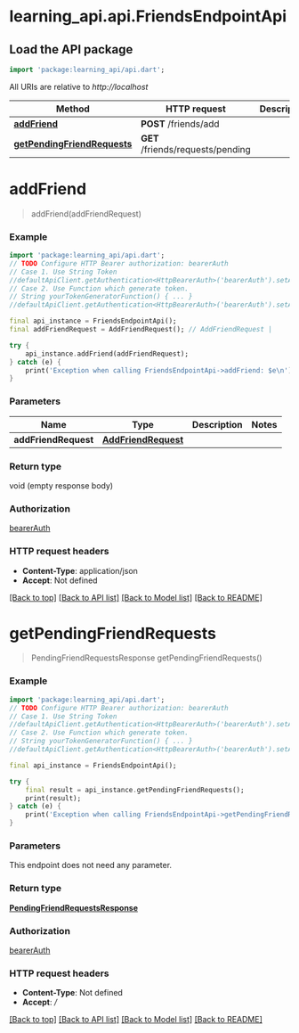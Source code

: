 # learning_api.api.FriendsEndpointApi

## Load the API package
```dart
import 'package:learning_api/api.dart';
```

All URIs are relative to *http://localhost*

Method | HTTP request | Description
------------- | ------------- | -------------
[**addFriend**](FriendsEndpointApi.md#addfriend) | **POST** /friends/add | 
[**getPendingFriendRequests**](FriendsEndpointApi.md#getpendingfriendrequests) | **GET** /friends/requests/pending | 


# **addFriend**
> addFriend(addFriendRequest)



### Example
```dart
import 'package:learning_api/api.dart';
// TODO Configure HTTP Bearer authorization: bearerAuth
// Case 1. Use String Token
//defaultApiClient.getAuthentication<HttpBearerAuth>('bearerAuth').setAccessToken('YOUR_ACCESS_TOKEN');
// Case 2. Use Function which generate token.
// String yourTokenGeneratorFunction() { ... }
//defaultApiClient.getAuthentication<HttpBearerAuth>('bearerAuth').setAccessToken(yourTokenGeneratorFunction);

final api_instance = FriendsEndpointApi();
final addFriendRequest = AddFriendRequest(); // AddFriendRequest | 

try {
    api_instance.addFriend(addFriendRequest);
} catch (e) {
    print('Exception when calling FriendsEndpointApi->addFriend: $e\n');
}
```

### Parameters

Name | Type | Description  | Notes
------------- | ------------- | ------------- | -------------
 **addFriendRequest** | [**AddFriendRequest**](AddFriendRequest.md)|  | 

### Return type

void (empty response body)

### Authorization

[bearerAuth](../README.md#bearerAuth)

### HTTP request headers

 - **Content-Type**: application/json
 - **Accept**: Not defined

[[Back to top]](#) [[Back to API list]](../README.md#documentation-for-api-endpoints) [[Back to Model list]](../README.md#documentation-for-models) [[Back to README]](../README.md)

# **getPendingFriendRequests**
> PendingFriendRequestsResponse getPendingFriendRequests()



### Example
```dart
import 'package:learning_api/api.dart';
// TODO Configure HTTP Bearer authorization: bearerAuth
// Case 1. Use String Token
//defaultApiClient.getAuthentication<HttpBearerAuth>('bearerAuth').setAccessToken('YOUR_ACCESS_TOKEN');
// Case 2. Use Function which generate token.
// String yourTokenGeneratorFunction() { ... }
//defaultApiClient.getAuthentication<HttpBearerAuth>('bearerAuth').setAccessToken(yourTokenGeneratorFunction);

final api_instance = FriendsEndpointApi();

try {
    final result = api_instance.getPendingFriendRequests();
    print(result);
} catch (e) {
    print('Exception when calling FriendsEndpointApi->getPendingFriendRequests: $e\n');
}
```

### Parameters
This endpoint does not need any parameter.

### Return type

[**PendingFriendRequestsResponse**](PendingFriendRequestsResponse.md)

### Authorization

[bearerAuth](../README.md#bearerAuth)

### HTTP request headers

 - **Content-Type**: Not defined
 - **Accept**: */*

[[Back to top]](#) [[Back to API list]](../README.md#documentation-for-api-endpoints) [[Back to Model list]](../README.md#documentation-for-models) [[Back to README]](../README.md)


